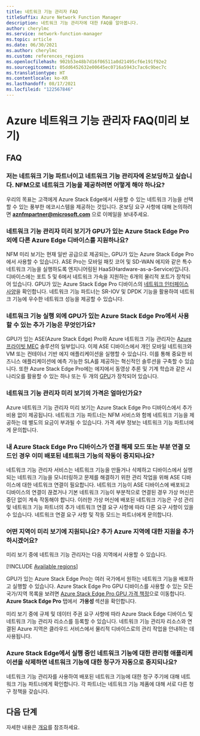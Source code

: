 ```yaml
---
title: 네트워크 기능 관리자 FAQ
titleSuffix: Azure Network Function Manager
description: 네트워크 기능 관리자에 대한 FAQ를 알아봅니다.
author: cherylmc
ms.service: network-function-manager
ms.topic: article
ms.date: 06/30/2021
ms.author: cherylmc
ms.custom: references_regions
ms.openlocfilehash: 902b53e48b7d16f06511a0d21495cf6e191f92e2
ms.sourcegitcommit: 05dd6452632e00645ec0716a5943c7ac6c9bec7c
ms.translationtype: HT
ms.contentlocale: ko-KR
ms.lasthandoff: 08/17/2021
ms.locfileid: "122567846"
---
```

# <a name="azure-network-function-manager-faq-preview"></a>Azure 네트워크 기능 관리자 FAQ(미리 보기)

## <a name="faqs"></a>FAQ

### <a name="i-am-a-network-function-partner-and-want-to-onboard-to-network-function-manager-how-do-i-offer-my-network-function-with-nfm"></a>저는 네트워크 기능 파트너이고 네트워크 기능 관리자에 온보딩하고 싶습니다. NFM으로 네트워크 기능을 제공하려면 어떻게 해야 하나요?

우리의 목표는 고객에게 Azure Stack Edge에서 사용할 수 있는 네트워크 기능을 선택할 수 있는 풍부한 에코시스템을 제공하는 것입니다. 온보딩 요구 사항에 대해 논의하려면 **aznfmpartner@microsoft.com** 으로 이메일을 보내주세요.

### <a name="does-network-function-manager-preview-support-other-azure-edge-devices-in-addition-to-azure-stack-edge-pro-with-gpu"></a>네트워크 기능 관리자 미리 보기가 GPU가 있는 Azure Stack Edge Pro 외에 다른 Azure Edge 디바이스를 지원하나요?

NFM 미리 보기는 현재 일반 공급으로 제공되는, GPU가 있는 Azure Stack Edge Pro에서 사용할 수 있습니다. ASE Pro는 모바일 패킷 코어 및 SD-WAN 에지와 같은 특수 네트워크 기능을 실행하도록 엔지니어링된 HaaS(Hardware-as-a-Service)입니다. 디바이스에는 포트 5 및 6에서 네트워크 가속을 지원하는 6개의 물리적 포트가 장착되어 있습니다. GPU가 있는 Azure Stack Edge Pro 디바이스의 [네트워크 인터페이스 사양](../databox-online/azure-stack-edge-gpu-technical-specifications-compliance.md#network-interface-specifications)을 확인합니다. 네트워크 기능 파트너는 SR-IOV 및 DPDK 기능을 활용하여 네트워크 기능에 우수한 네트워크 성능을 제공할 수 있습니다.

### <a name="what-additional-capabilities-are-available-on-azure-stack-edge-pro-with-gpu-in-addition-to-running-network-functions"></a>네트워크 기능 실행 외에 GPU가 있는 Azure Stack Edge Pro에서 사용할 수 있는 추가 기능은 무엇인가요?

GPU가 있는 ASE(Azure Stack Edge) Pro와 Azure 네트워크 기능 관리자는 [Azure 프라이빗 MEC](../private-multi-access-edge-compute-mec/index.yml) 솔루션의 일부입니다. 이제 ASE 디바이스에서 개인 모바일 네트워크와 VM 또는 컨테이너 기반 에지 애플리케이션을 실행할 수 있습니다. 이를 통해 중요한 비즈니스 애플리케이션에 예측 가능한 SLA를 제공하는 혁신적인 솔루션을 구축할 수 있습니다. 또한 Azure Stack Edge Pro에는 에지에서 동영상 추론 및 기계 학습과 같은 시나리오를 활용할 수 있는 하나 또는 두 개의 [GPU](../databox-online/azure-stack-edge-gpu-technical-specifications-compliance.md#compute-acceleration-specifications)가 장착되어 있습니다.

### <a name="what-is-the-pricing-for-network-function-manager-preview"></a>네트워크 기능 관리자 미리 보기의 가격은 얼마인가요?

Azure 네트워크 기능 관리자 미리 보기는 Azure Stack Edge Pro 디바이스에서 추가 비용 없이 제공됩니다. 네트워크 기능 파트너는 NFM 서비스와 함께 네트워크 기능을 제공하는 데 별도의 요금이 부과될 수 있습니다. 가격 세부 정보는 네트워크 기능 파트너에게 문의합니다.

### <a name="if-my-azure-stack-edge-pro-device-is-in-a-disconnected-mode-or-partially-connected-mode-will-the-network-functions-already-deployed-stop-working"></a>내 Azure Stack Edge Pro 디바이스가 연결 해제 모드 또는 부분 연결 모드인 경우 이미 배포된 네트워크 기능의 작동이 중지되나요?

네트워크 기능 관리자 서비스는 네트워크 기능을 만들거나 삭제하고 디바이스에서 실행되는 네트워크 기능을 모니터링하고 문제를 해결하기 위한 관리 작업을 위해 ASE 디바이스에 대한 네트워크 연결이 필요합니다. 네트워크 기능이 ASE 디바이스에 배포되고 디바이스의 연결이 끊겼거나 기본 네트워크 기능이 부분적으로 연결된 경우 가상 머신은 중단 없이 계속 작동해야 합니다. 이러한 가상 머신에 배포된 네트워크 기능은 구성 관리 및 네트워크 기능 파트너의 추가 네트워크 연결 요구 사항에 따라 다른 요구 사항이 있을 수 있습니다. 네트워크 연결 요구 사항 및 작동 모드는 파트너에게 문의합니다.

### <a name="which-regions-are-supported-for-preview-will-you-add-support-for-additional-azure-regions"></a>어떤 지역이 미리 보기에 지원되나요? 추가 Azure 지역에 대한 지원을 추가하시겠어요?

미리 보기 중에 네트워크 기능 관리자는 다음 지역에서 사용할 수 있습니다.

[!INCLUDE [Available regions](../../includes/network-function-manager-regions-include.md)]

GPU가 있는 Azure Stack Edge Pro는 여러 국가에서 원하는 네트워크 기능을 배포하고 실행할 수 있습니다. Azure Stack Edge Pro GPU 디바이스를 사용할 수 있는 모든 국가/지역 목록을 보려면 [Azure Stack Edge Pro GPU 가격 책정](https://azure.microsoft.com/pricing/details/azure-stack/edge/#azureStackEdgePro)으로 이동합니다. **Azure Stack Edge Pro** 탭에서  **가용성** 섹션을 확인합니다.

미리 보기 중에 규제 및 데이터 주권 요구 사항에 따라 Azure Stack Edge 디바이스 및 네트워크 기능 관리자 리소스를 등록할 수 있습니다. 네트워크 기능 관리자 리소스와 연결된 Azure 지역은 클라우드 서비스에서 물리적 디바이스로의 관리 작업을 안내하는 데 사용됩니다.

### <a name="when-i-delete-the-managed-application-for-my-network-function-running-on-azure-stack-edge-will-the-billing-for-network-functions-automatically-stop"></a>Azure Stack Edge에서 실행 중인 네트워크 기능에 대한 관리형 애플리케이션을 삭제하면 네트워크 기능에 대한 청구가 자동으로 중지되나요?

네트워크 기능 관리자를 사용하여 배포된 네트워크 기능에 대한 청구 주기에 대해 네트워크 기능 파트너에게 확인합니다. 각 파트너는 네트워크 기능 제품에 대해 서로 다른 청구 정책을 갖습니다.

## <a name="next-steps"></a>다음 단계

자세한 내용은 [개요](overview.md)를 참조하세요.
